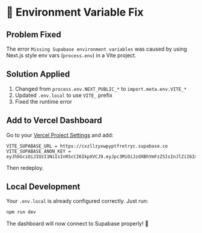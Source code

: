 # 🔧 Environment Variable Fix

## Problem Fixed
The error `Missing Supabase environment variables` was caused by using Next.js style env vars (`process.env`) in a Vite project.

## Solution Applied
1. Changed from `process.env.NEXT_PUBLIC_*` to `import.meta.env.VITE_*`
2. Updated `.env.local` to use `VITE_` prefix
3. Fixed the runtime error

## Add to Vercel Dashboard

Go to your [Vercel Project Settings](https://vercel.com/scout-db/geographic-dashboard/settings/environment-variables) and add:

```
VITE_SUPABASE_URL = https://cxzllzyxwpyptfretryc.supabase.co
VITE_SUPABASE_ANON_KEY = eyJhbGciOiJIUzI1NiIsInR5cCI6IkpXVCJ9.eyJpc3MiOiJzdXBhYmFzZSIsInJlZiI6ImN4emxsenlod3B5cHRmcmV0cnljIiwicm9sZSI6ImFub24iLCJpYXQiOjE3NTI2OTYzNjUsImV4cCI6MjA2ODI3MjM2NX0.cBREqVnVaXzTOJ2YfmJqUeB0I4_l1mdffNaEqDtKUe0
```

Then redeploy.

## Local Development
Your `.env.local` is already configured correctly. Just run:
```bash
npm run dev
```

The dashboard will now connect to Supabase properly! 🚀